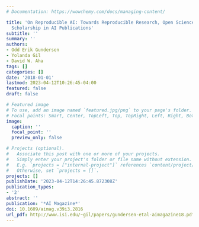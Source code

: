 ```yaml
---
# Documentation: https://wowchemy.com/docs/managing-content/

title: 'On Reproducible AI: Towards Reproducible Research, Open Science, and Digital
  Scholarship in AI Publications'
subtitle: ''
summary: ''
authors:
- Odd Erik Gundersen
- Yolanda Gil
- David W. Aha
tags: []
categories: []
date: '2018-01-01'
lastmod: 2023-04-12T10:26:45-04:00
featured: false
draft: false

# Featured image
# To use, add an image named `featured.jpg/png` to your page's folder.
# Focal points: Smart, Center, TopLeft, Top, TopRight, Left, Right, BottomLeft, Bottom, BottomRight.
image:
  caption: ''
  focal_point: ''
  preview_only: false

# Projects (optional).
#   Associate this post with one or more of your projects.
#   Simply enter your project's folder or file name without extension.
#   E.g. `projects = ["internal-project"]` references `content/project/deep-learning/index.md`.
#   Otherwise, set `projects = []`.
projects: []
publishDate: '2023-04-12T14:26:45.872308Z'
publication_types:
- '2'
abstract: ''
publication: '*AI Magazine*'
doi: 10.1609/aimag.v39i3.2816
url_pdf: http://www.isi.edu/~gil/papers/gundersen-etal-aimagazine18.pdf
---
```

